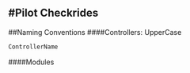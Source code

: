#Pilot Checkrides
---
##Naming Conventions
####Controllers: UpperCase 
```Javascript
ControllerName
```
####Modules
